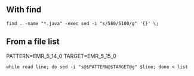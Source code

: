 ## With find
```
find . -name "*.java" -exec sed -i "s/580/5100/g" '{}' \;
```

## From a file list
PATTERN=EMR_5_14_0
TARGET=EMR_5_15_0
```
while read line; do sed -i "s@$PATTERN@$TARGET@g" $line; done < list
```

